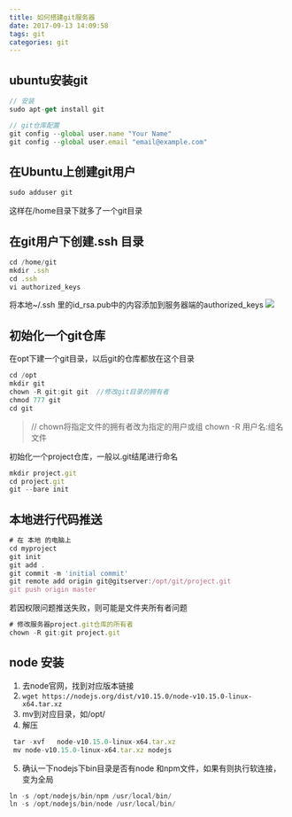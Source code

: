 ```yaml
---
title: 如何搭建git服务器
date: 2017-09-13 14:09:58
tags: git
categories: git
---
```

## ubuntu安装git
```js
// 安装
sudo apt-get install git

// git仓库配置
git config --global user.name "Your Name"
git config --global user.email "email@example.com"
```
## 在Ubuntu上创建git用户
```js
sudo adduser git
```
这样在/home目录下就多了一个git目录
## 在git用户下创建.ssh 目录
```js
cd /home/git
mkdir .ssh
cd .ssh
vi authorized_keys
```
将本地~/.ssh 里的id_rsa.pub中的内容添加到服务器端的authorized_keys
![](https://upload-images.jianshu.io/upload_images/3770183-1e0b47505c13aea1.png?imageMogr2/auto-orient/strip%7CimageView2/2/w/1240)

## 初始化一个git仓库
在opt下建一个git目录，以后git的仓库都放在这个目录
```js
cd /opt
mkdir git
chown -R git:git git  //修改git目录的拥有者
chmod 777 git
cd git
```
> // chown将指定文件的拥有者改为指定的用户或组
chown -R 用户名:组名 文件

初始化一个project仓库，一般以.git结尾进行命名
```js
mkdir project.git 
cd project.git
git --bare init
```
## 本地进行代码推送
```js
# 在 本地 的电脑上
cd myproject
git init
git add .
git commit -m 'initial commit'
git remote add origin git@gitserver:/opt/git/project.git
git push origin master
```
若因权限问题推送失败，则可能是文件夹所有者问题
```js
# 修改服务器project.git仓库的所有者
chown -R git:git project.git
```
## node 安装
1. 去node官网，找到对应版本链接
2. `wget https://nodejs.org/dist/v10.15.0/node-v10.15.0-linux-x64.tar.xz`
3. mv到对应目录，如/opt/
4. 解压
```js
 tar -xvf   node-v10.15.0-linux-x64.tar.xz
 mv node-v10.15.0-linux-x64.tar.xz nodejs 
```
5. 确认一下nodejs下bin目录是否有node 和npm文件，如果有则执行软连接，变为全局
```js
ln -s /opt/nodejs/bin/npm /usr/local/bin/ 
ln -s /opt/nodejs/bin/node /usr/local/bin/
```




